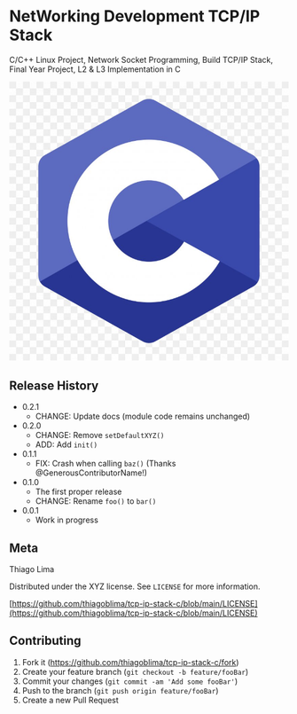 # NetWorking Development TCP/IP Stack
C/C++ Linux Project, Network Socket Programming, Build TCP/IP Stack, Final Year Project, L2 & L3 Implementation in C

![](assets/cprogramming.jpeg)

## Release History  

* 0.2.1
    * CHANGE: Update docs (module code remains unchanged)
* 0.2.0
    * CHANGE: Remove `setDefaultXYZ()`
    * ADD: Add `init()`
* 0.1.1
    * FIX: Crash when calling `baz()` (Thanks @GenerousContributorName!)
* 0.1.0
    * The first proper release
    * CHANGE: Rename `foo()` to `bar()`
* 0.0.1
    * Work in progress

## Meta

Thiago Lima

Distributed under the XYZ license. See ``LICENSE`` for more information.

[https://github.com/thiagoblima/tcp-ip-stack-c/blob/main/LICENSE](https://github.com/thiagoblima/tcp-ip-stack-c/blob/main/LICENSE)

## Contributing

1. Fork it (<https://github.com/thiagoblima/tcp-ip-stack-c/fork>)
2. Create your feature branch (`git checkout -b feature/fooBar`)
3. Commit your changes (`git commit -am 'Add some fooBar'`)
4. Push to the branch (`git push origin feature/fooBar`)
5. Create a new Pull Request


[wiki]: https://github.com/thiagoblima/tcp-ip-stack-c/wiki